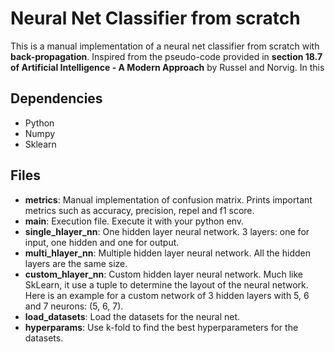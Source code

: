 # Neural Net Classifier from scratch

 This is a manual implementation of a neural net classifier from scratch with **back-propagation**. Inspired from the pseudo-code provided in **section 18.7 of Artificial Intelligence - A Modern Approach** by Russel and Norvig. In this 
## Dependencies
- Python
- Numpy
- Sklearn

## Files
- **metrics**: Manual implementation of confusion matrix. Prints important metrics such as accuracy, precision, repel and f1 score.
- **main**: Execution file. Execute it with your python env.
- **single_hlayer_nn**: One hidden layer neural network. 3 layers: one for input, one hidden and one for output.
- **multi_hlayer_nn**: Multiple hidden layer neural network. All the hidden layers are the same size.
- **custom_hlayer_nn**: Custom hidden layer neural network. Much like SkLearn, it use a tuple to determine the layout of the neural network. Here is an example for a custom network of 3 hidden layers with 5, 6 and 7 neurons: (5, 6, 7).
- **load_datasets**: Load the datasets for the neural net.
- **hyperparams**: Use k-fold to find the best hyperparameters for the datasets.
